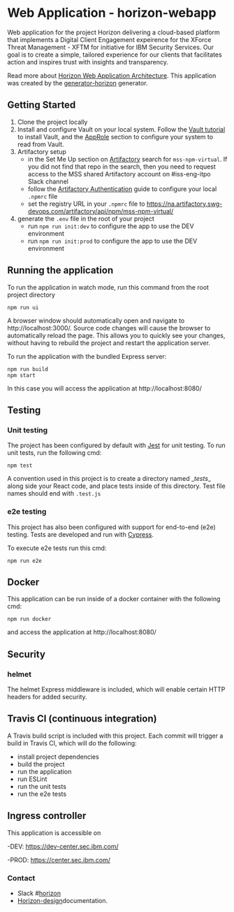 # Web Application - horizon-webapp

Web application for the project Horizon delivering a cloud-based platform that implements a Digital Client Engagement expeirence for the XForce Threat Management - XFTM for initiative for IBM Security Services. Our goal is to create a simple, tailored experience for our clients that facilitates action and inspires trust with insights and transparency.

Read more about [Horizon Web Application Architecture](https://pages.github.ibm.com/mss-transformation/horizon-design/devops/kubernetes.html).
This application was created by the [generator-horizon](https://github.ibm.com/mss-transformation/generator-horizon) generator.  

## Getting Started

1. Clone the project locally
2. Install and configure Vault on your local system.  Follow the [Vault tutorial](https://pages.github.ibm.com/mss-transformation/horizon-design/security/vault/tutorial.html) to install Vault, and the [AppRole](https://pages.github.ibm.com/mss-transformation/horizon-design/security/vault/app-role.html) section to configure your system to read from Vault.
3. Artifactory setup
    - in the Set Me Up section on [Artifactory](https://na.artifactory.swg-devops.com/artifactory/webapp/#/home) search for `mss-npm-virtual`.  If you did not find that repo in the search, then you need to request access to the MSS shared Artifactory account on #iss-eng-itpo Slack channel
    - follow the [Artifactory Authentication](https://taas.w3ibm.mybluemix.net/guides/artifactory-authentication-npm.md) guide to configure your local `.npmrc` file
    - set the registry URL in your `.npmrc` file to https://na.artifactory.swg-devops.com/artifactory/api/npm/mss-npm-virtual/
4. generate the `.env` file in the root of your project
    - run `npm run init:dev` to configure the app to use the DEV environment
    - run `npm run init:prod` to configure the app to use the DEV environment

## Running the application

To run the application in watch mode, run this command from the root project directory

```
npm run ui
```

A browser window should automatically open and navigate to http://localhost:3000/.  Source code changes will cause the browser to automatically reload the page.  This allows you to quickly see your changes, without having to rebuild the project and restart the application server. 

To run the application with the bundled Express server:

```
npm run build
npm start
```

In this case you will access the application at http://localhost:8080/ 

## Testing

### Unit testing

The project has been configured by default with [Jest](https://facebook.github.io/jest/) for unit testing.  To run unit tests, run the following cmd:

```
npm test
```

A convention used in this project is to create a directory named \__tests__ along side your React code, and place tests inside of this directory.  Test file names should end with `.test.js`

### e2e testing

This project has also been configured with support for end-to-end (e2e) testing.  Tests are developed and run with [Cypress](https://docs.cypress.io/guides/overview/why-cypress.html).

To execute e2e tests run this cmd:

```
npm run e2e
```

## Docker

This application can be run inside of a docker container with the following cmd:

```
npm run docker
```

and access the application at http://localhost:8080/

## Security

### helmet

The helmet Express middleware is included, which will enable certain HTTP headers for added security.

## Travis CI (continuous integration)

A Travis build script is included with this project.  Each commit will trigger a build in Travis CI, which will do the following:

* install project dependencies
* build the project
* run the application
* run ESLint
* run the unit tests
* run the e2e tests

## Ingress controller
This application is accessible on

-DEV:
https://dev-center.sec.ibm.com/

-PROD:
https://center.sec.ibm.com/


### Contact
- Slack #[horizon](https://ibm-security.slack.com/messages/C8Q3F91EF)
- [Horizon-design](https://pages.github.ibm.com/mss-transformation/horizon-design/)documentation.
